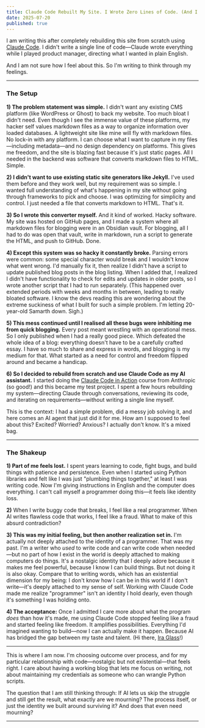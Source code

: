 ```yaml
---
title: Claude Code Rebuilt My Site. I Wrote Zero Lines of Code. (And I Don't Know How to Feel About It.)
date: 2025-07-20
published: true
---
```

I am writing this after completely rebuilding this site from scratch using [Claude Code](https://www.anthropic.com/claude-code). I didn't write a single line of code—Claude wrote everything while I played product manager, directing what I wanted in plain English.

And I am not sure how I feel about this. So I'm writing to think through my feelings.

---
### The Setup

**1) The problem statement was simple.** I didn't want any existing CMS platform (like WordPress or Ghost) to back my website. Too much bloat I didn't need. Even though I see the immense value of these platforms, my hacker self values markdown files as a way to organize information over loaded databases. A lightweight site like mine will fly with markdown files. No lock-in with any platform. I can choose what I want to capture in my files—including metadata—and no design dependency on platforms. This gives me freedom, and the site is blazing fast because it's just static pages. All I needed in the backend was software that converts markdown files to HTML. Simple.

**2) I didn't want to use existing static site generators like Jekyll.** I've used them before and they work well, but my requirement was so simple. I wanted full understanding of what's happening in my site without going through frameworks to pick and choose. I was optimizing for simplicity and control. I just needed a file that converts markdown to HTML. That's it.

**3) So I wrote this converter myself.** And it kind of worked. Hacky software. My site was hosted on GitHub pages, and I made a system where all markdown files for blogging were in an Obsidian vault. For blogging, all I had to do was open that vault, write in markdown, run a script to generate the HTML, and push to GitHub. Done.

**4) Except this system was so hacky it constantly broke.** Parsing errors were common: some special character would break and I wouldn't know what went wrong. I'd manually fix it, then realize I didn't have a script to update published blog posts in the blog listing. When I added that, I realized I didn't have functionality to check for edits and updates in older posts, so I wrote another script that I had to run separately. (This happened over extended periods with weeks and months in between, leading to really bloated software. I know the devs reading this are wondering about the extreme suckiness of what I built for such a simple problem. I'm letting 20-year-old Samarth down. Sigh.)

**5) This mess continued until I realised all these bugs were inhibiting me from quick blogging.** Every post meant wrestling with an operational mess. So I only published when I had a really good piece. Which defeated the whole idea of a blog: everything doesn't have to be a carefully crafted essay. I have so much to share and express in words, and blogging is my medium for that. What started as a need for control and freedom flipped around and became a handicap.

**6) So I decided to rebuild from scratch and use Claude Code as my AI assistant.** I started doing the [Claude Code in Action](https://anthropic.skilljar.com/claude-code-in-action) course from Anthropic (so good!) and this became my test project. I spent a few hours rebuilding my system—directing Claude through conversations, reviewing its code, and iterating on requirements—without writing a single line myself.

This is the context: I had a simple problem, did a messy job solving it, and here comes an AI agent that just did it for me. How am I supposed to feel about this? Excited? Worried? Anxious? I actually don't know. It's a mixed bag.

---

### The Shakeup

**1) Part of me feels lost.** I spent years learning to code, fight bugs, and build things with patience and persistence. Even when I started using Python libraries and felt like I was just "plumbing things together," at least I was writing code. Now I'm giving instructions in English and the computer does everything. I can't call myself a programmer doing this—it feels like identity loss.

**2)** When I write buggy code that breaks, I feel like a real programmer. When AI writes flawless code that works, I feel like a fraud. What to make of this absurd contradiction?

**3) This was my initial feeling, but then another realization set in.** I'm actually not deeply attached to the identity of a programmer. That was my past. I'm a writer who _used_ to write code and can write code when needed—but no part of how I exist in the world is deeply attached to making computers do things. It's a nostalgic identity that I deeply adore because it makes me feel powerful, because I know I can build things. But not doing it is also okay. Compare that to writing words, which has an existential dimension for my being: I don't know how I can be in this world if I don't write—it's deeply attached to my sense of self. Working with Claude Code made me realize "programmer" isn't an identity I hold dearly, even though it's something I was holding onto.

**4) The acceptance:** Once I admitted I care more about what the program _does_ than how it's made, me using Claude Code stopped feeling like a fraud and started feeling like freedom. It amplifies possibilities. Everything I'd imagined wanting to build—now I can actually make it happen. Because AI has bridged the gap between my taste and talent. (Hi there, [Ira Glass](https://www.youtube.com/watch?v=GHrmKL2XKcE)!)


---

This is where I am now. I'm choosing outcome over process, and for my particular relationship with code—nostalgic but not existential—that feels right. I care about having a working blog that lets me focus on writing, not about maintaining my credentials as someone who can wrangle Python scripts.

The question that I am still thinking through: If AI lets us skip the struggle and still get the result, what exactly are we mourning? The process itself, or just the identity we built around surviving it? And does that even need mourning?

---



